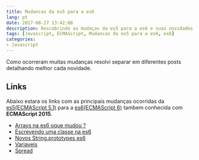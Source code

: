```yaml
---
title: Mudancas da es5 para a es6
lang: pt
date: 2017-08-27 13:42:08
description: Descobrindo as mudaças da es5 para a es6 e suas novidades.
tags: [Javascript, ECMAScript, Mudancas da es5 para a es6, es6]
categories: 
- Javascript
---
```

Como ocorreram muitas mudanças resolvi separar em diferentes posts detalhando melhor cada novidade.
## Links
Abaixo estara os links com as principais mudanças ocorridas da [es5(ECMAScript 5.1)](http://www.ecma-international.org/ecma-262/5.1/) para a [es6(ECMAScript 6)](http://www.ecma-international.org/ecma-262/6.0/) tambem conhecida com **ECMAScript 2015**.

- [Arrays na es6 oque mudou ?](/pt/javascript/arrays-na-es6-oque-mudou)
- [Escrevendo uma classe na es6](/pt/javascript/escrevendo-uma-classe-na-es6)
- [Novos String.prototypes es6](/pt/javascript/novos-string-prototypes-es6)
- [Variaveis](/pt/javascript/variaveis)
- [Spread](/pt/javascript/spread)
